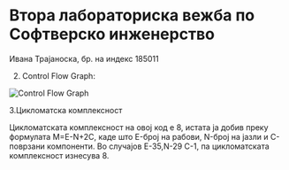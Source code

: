 # Втора лабораториска вежба по Софтверско инженерство
Ивана Трајаноска, бр. на индекс 185011


2. Control Flow Graph:


![Control Flow Graph](https://user-images.githubusercontent.com/102869533/171750288-48dfcd04-bf41-4f6f-8936-24c9e22504e0.png)

3.Цикломатска комплексност


Цикломатската комплексност на овој код е 8, истата ја добив преку формулата M=E-N+2C, каде што E-број на рабови, N-број на јазли и C- поврзани компоненти. Во случајoв Е-35,N-29 C-1, па цикломатската комплексност изнесува 8.
